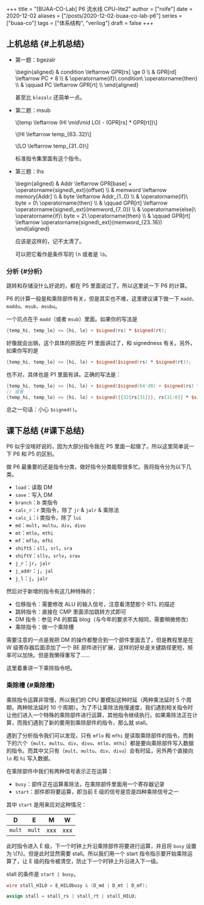 +++
title = "[BUAA-CO-Lab] P6 流水线 CPU-lite2"
author = ["roife"]
date = 2020-12-02
aliases = ["/posts/2020-12-02-buaa-co-lab-p6"]
series = ["buaa-co"]
tags = ["体系结构", "verilog"]
draft = false
+++

## 上机总结 {#上机总结}

-   第一题：bgezalr

    \begin{aligned}
    & condition \leftarrow GPR[rs] \ge 0 \\\\
    & GPR[rd] \leftarrow PC + 8 \\\\
    & \operatorname{if}\ condition\  \operatorname{then} \\\\
    & \qquad PC \leftarrow GPR[rt]  \\\\
    \end{aligned}

    甚至比 `blezalc` 还简单一点。

-   第二题：msub

    \\[temp \leftarrow (HI \mid\mid LO) - (GPR[rs] \* GPR[rt])\\]

    \\[HI \leftarrow temp\_{63..32}\\]

    \\[LO \leftarrow temp\_{31..0}\\]

    标准指令集里面有这个指令。

-   第三题：lhs

    \begin{aligned}
    & Addr \leftarrow GPR[base] + \operatorname{signed\\\_ext}(offset) \\\\
    & memword \leftarrow memory[Addr] \\\\
    & byte \leftarrow Addr\_{1..0} \\\\
    & \operatorname{if}\ byte = 0\ \operatorname{then} \\\\
    & \qquad GPR[rt] \leftarrow \operatorname{signed\\\_ext}(memword\_{7..0}) \\\\
    & \operatorname{else}\ \operatorname{if}\ byte = 2\ \operatorname{then} \\\\
    & \qquad GPR[rt] \leftarrow \operatorname{signed\\\_ext}(memword\_{23..16})
    \end{aligned}

    应该是这样的，记不太清了。

    可以把它看作是条件写的 `lh` 或者是 `lb`。


### 分析 {#分析}

跳转和存储没什么好说的，都在 P5 里面说过了。所以这里说一下 P6 的计算。

P6 的计算一般是和乘除部件有关，但是其实也不难，这里建议课下做一下 `madd`、`maddu`、`msub`、`msubu`。

一个坑点在于 `madd`（或者 `msub`）里面。如果你的写法是

```verilog
{temp_hi, temp_lo} <= {hi, lo} + $signed(rs) * $signed(rt);
```

好像就会出锅，这个具体的原因在 P1 里面讲过了，和 signedness 有关。另外，如果你写的是

```verilog
{temp_hi, temp_lo} <= {hi, lo} + $signed($signed(rs) * $signed(rt));
```

也不对，具体也是 P1 里面有讲。正确的写法是：

```verilog
{temp_hi, temp_lo} <= {hi, lo} + $signed($signed(64'd0) + $signed(rs) * $signed(rt));
// 或者
{temp_hi, temp_lo} <= {hi, lo} + $signed({{32{rs[31]}}, rs[31:0]} * $signed({{32{rt[31]}}, rt[31:0]})); // 手动进行符号位扩展
```

总之一句话：小心 `$signed()`。


## 课下总结 {#课下总结}

P6 似乎没啥好说的，因为大部分指令我在 P5 里面一起做了。所以这里简单说一下 P6 和 P5 的区别。

做 P6 最重要的还是指令分类，做好指令分类能帮很多忙。我将指令分为以下几类。

-   `load`：读取 DM
-   `save`：写入 DM
-   `branch`：b 类指令
-   `calc_r`：r 类指令，除了 `jr` &amp; `jalr` &amp; 乘除法
-   `calc_i`：i 类指令，除了 `lui`
-   `md`：`mult`，`multu`，`div`，`divu`
-   `mt`：`mtlo`，`mthi`
-   `mf`：`mflo`，`mfhi`
-   `shiftS`：`sll`，`srl`，`sra`
-   `shiftV`：`sllv`，`srlv`，`srav`
-   `j_r`：`jr`，`jalr`
-   `j_addr`：`j`，`jal`
-   `j_l`：`j`，`jalr`

然后对于新增的指令有这几种特殊的：

-   位移指令：需要修改 ALU 的输入信号，注意看清楚那个 RTL 的描述
-   跳转指令：直接在 CMP 里面添加跳转方式即可
-   DM 指令：参见 P4 的那篇 blog（与今年的要求不大相同，需要稍微修改）
-   乘除指令：做一个乘除槽

需要注意的一点是我把 DM 的操作都整合到一个部件里面去了，但是教程里是在 W 级寄存器后面添加了一个 BE 部件进行扩展，这样的好处是关键路径更短，频率可以加快。但是我懒得重写了......

这里着重讲一下乘除指令吧。


### 乘除槽 {#乘除槽}

乘除指令运算非常慢，所以我们的 CPU 要模拟这种时延（两种乘法延时 5 个周期，两种除法延时 10 个周期）。为了不让乘除法拖慢速度，我们遇到相关指令时让他们进入一个特殊的乘除部件进行运算，其他指令继续执行。如果乘除法正在计算，而我们遇到了新的要用到乘除部件的指令，那么就 stall。

遇到了分析指令我们可以发现，只有 `mflo` 和 `mfhi` 是读取乘除部件的指令。而剩下的六个（`mult`、`multu`、`div`、`divu`、`mtlo`、`mthi`）都是要向乘除部件写入数据的指令。而其中又只有（`mult`、`multu`、`div`、`divu`）会有时延，另外两个直接向 `lo` 和 `hi` 写入数据。

在乘除部件中我们有两种信号表示正在运算：

-   `busy`：部件正在运算乘除法，在乘除部件里面用一个寄存器记录
-   `start`：部件即将要运算，即当前 E 级的信号是否是四种乘除信号之一

其中 `start` 是用来应对这种情况：

| D      | E      | M   | W   |
|--------|--------|-----|-----|
| `mult` | `mult` | xxx | xxx |

此时指令进入 E 级，下一个时钟上升沿乘除部件将要进行运算，并且将 `busy` 设置为 \\(1\\)。但是此时显然需要 stall。所以我们用一个 start 指令指示要开始乘除运算了，让 E 级的指令被清空，防止下一个时钟上升沿进入下一级。

stall 的条件是 `start | busy`。

```verilog
wire stall_HILO = E_HILObusy & (D_md | D_mt | D_mf);

assign stall = stall_rs | stall_rt | stall_HILO;
```
